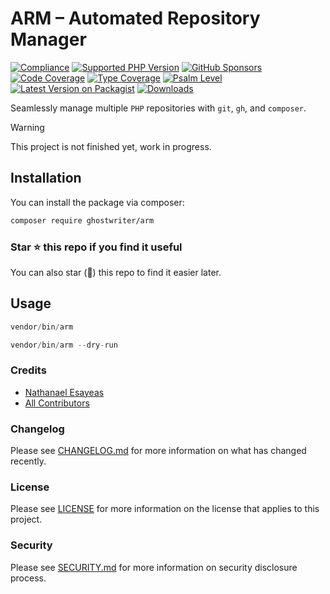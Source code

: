 # ARM – Automated Repository Manager

[![Compliance](https://github.com/ghostwriter/arm/actions/workflows/compliance.yml/badge.svg)](https://github.com/ghostwriter/arm/actions/workflows/compliance.yml)
[![Supported PHP Version](https://badgen.net/packagist/php/ghostwriter/arm?color=8892bf)](https://www.php.net/supported-versions)
[![GitHub Sponsors](https://img.shields.io/github/sponsors/ghostwriter?label=Sponsor+@ghostwriter/arm&logo=GitHub+Sponsors)](https://github.com/sponsors/ghostwriter)
[![Code Coverage](https://codecov.io/gh/ghostwriter/arm/branch/main/graph/badge.svg)](https://codecov.io/gh/ghostwriter/arm)
[![Type Coverage](https://shepherd.dev/github/ghostwriter/arm/coverage.svg)](https://shepherd.dev/github/ghostwriter/arm)
[![Psalm Level](https://shepherd.dev/github/ghostwriter/arm/level.svg)](https://psalm.dev/docs/running_psalm/error_levels)
[![Latest Version on Packagist](https://badgen.net/packagist/v/ghostwriter/arm)](https://packagist.org/packages/ghostwriter/arm)
[![Downloads](https://badgen.net/packagist/dt/ghostwriter/arm?color=blue)](https://packagist.org/packages/ghostwriter/arm)

Seamlessly manage multiple `PHP` repositories with `git`, `gh`, and `composer`.

> [!WARNING]
>
> This project is not finished yet, work in progress.

## Installation

You can install the package via composer:

``` bash
composer require ghostwriter/arm
```

### Star ⭐️ this repo if you find it useful

You can also star (🌟) this repo to find it easier later.

## Usage

```php
vendor/bin/arm
```

```php
vendor/bin/arm --dry-run
```

### Credits

- [Nathanael Esayeas](https://github.com/ghostwriter)
- [All Contributors](https://github.com/ghostwriter/arm/contributors)

### Changelog

Please see [CHANGELOG.md](./CHANGELOG.md) for more information on what has changed recently.

### License

Please see [LICENSE](./LICENSE) for more information on the license that applies to this project.

### Security

Please see [SECURITY.md](./SECURITY.md) for more information on security disclosure process.
